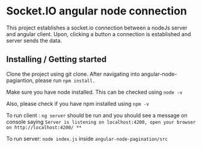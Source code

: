 # Socket.IO angular node connection
> 

This project establishes a socket.io connection between a nodeJs server and angular client. Upon, clicking a button a connection is established and server sends the data.

## Installing / Getting started

Clone the project using git clone.
After navigating into angular-node-pagiantion, please run `npm install.`

Make sure you have node installed. This can be checked using `node -v`

Also, please check if you have npm installed using `npm -v`

To run client : `ng server` should be run and you should see a message on console saying ```Server is listening on localhost:4200, open your browser on http://localhost:4200/ **```

To run server: `node index.js` inside ```angular-node-pagination/src```





